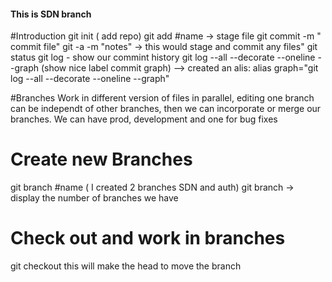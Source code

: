 #### This is  SDN branch #####
#Introduction
git init ( add repo)
git add #name -> stage file
git commit -m " commit file"
git -a -m "notes" -> this would stage and commit any files"
git status 
git log - show our commint history
git log --all --decorate --oneline --graph (show nice label commit graph) --> created an alis: alias graph="git log --all --decorate --oneline --graph"



#Branches
Work in different version of files in parallel, editing one branch can be independt of other branches, then we can incorporate or merge our branches. We can have prod, development and one for bug fixes

# Create new Branches
git branch  #name ( I created 2 branches SDN and auth)
git branch  -> display the number of branches we have

# Check out and work in branches
git checkout <branch name>  this will  make the head to move the branch


